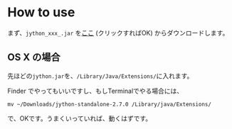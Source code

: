 How to use
==========
まず、```jython_xxx_.jar``` を[ここ](http://search.maven.org/remotecontent?filepath=org/python/jython-standalone/2.7.0/jython-standalone-2.7.0.jar) (クリックすればOK) からダウンロードします。

OS X の場合
-----------
先ほどの```jython.jar```を、```/Library/Java/Extensions/```に入れます。

Finder でやってもいいですし、もしTerminalでやる場合には、

```
mv ~/Downloads/jython-standalone-2.7.0 /Library/java/Extensions/
```

で、OKです。うまくいっていれば、動くはずです。
